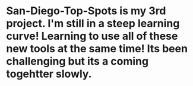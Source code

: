 # San-Diego-Top-Spots is my 3rd project.  I'm still in a steep learning curve!  Learning to use all of these new tools at the same time!  Its been challenging but its a coming togehtter slowly. 
